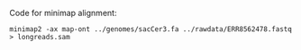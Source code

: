 Code for minimap alignment:

` minimap2 -ax map-ont ../genomes/sacCer3.fa ../rawdata/ERR8562478.fastq > longreads.sam `
